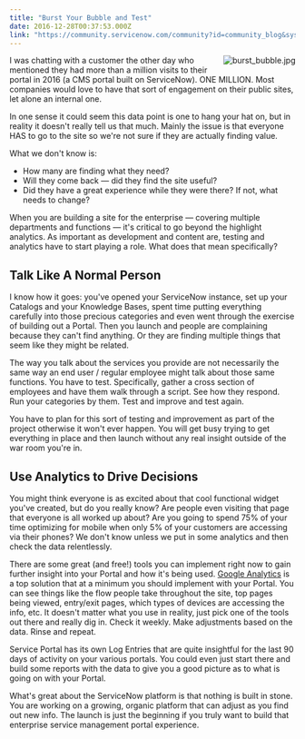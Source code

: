 ```yaml
---
title: "Burst Your Bubble and Test"
date: 2016-12-28T00:37:53.000Z
link: "https://community.servicenow.com/community?id=community_blog&sys_id=06ec6e65dbd0dbc01dcaf3231f961994"
---
```

<p><img   alt="burst_bubble.jpg" class="image-1 jive-image" src="5c968dcadb9897041dcaf3231f9619da.iix" style="height: auto; float: right; padding: 0 0 10px 10px; margin-left: auto; margin-right: auto;"/>I was chatting with a customer the other day who mentioned they had more than a million visits to their portal in 2016 (a CMS portal built on ServiceNow). ONE MILLION. Most companies would love to have that sort of engagement on their public sites, let alone an internal one.</p><p></p><p>In one sense it could seem this data point is one to hang your hat on, but in reality it doesn't really tell us that much. Mainly the issue is that everyone HAS to go to the site so we're not sure if they are actually finding value.</p><p></p><p>What we don't know is:</p><ul><li>How many are finding what they need?</li><li>Will they come back — did they find the site useful?</li><li>Did they have a great experience while they were there? If not, what needs to change?</li></ul><p></p><p>When you are building a site for the enterprise — covering multiple departments and functions — it's critical to go beyond the highlight analytics. As important as development and content are, testing and analytics have to start playing a role. What does that mean specifically?</p><p></p><h2>Talk Like A Normal Person</h2><p>I know how it goes: you've opened your ServiceNow instance, set up your Catalogs and your Knowledge Bases, spent time putting everything carefully into those precious categories and even went through the exercise of building out a Portal. Then you launch and people are complaining because they can't find anything. Or they are finding multiple things that seem like they might be related.</p><p></p><p>The way you talk about the services you provide are not necessarily the same way an end user / regular employee might talk about those same functions. You have to test. Specifically, gather a cross section of employees and have them walk through a script. See how they respond. Run your categories by them. Test and improve and test again.</p><p></p><p>You have to plan for this sort of testing and improvement as part of the project otherwise it won't ever happen. You will get busy trying to get everything in place and then launch without any real insight outside of the war room you're in.</p><p></p><h2>Use Analytics to Drive Decisions</h2><p>You might think everyone is as excited about that cool functional widget you've created, but do you really know? Are people even visiting that page that everyone is all worked up about? Are you going to spend 75% of your time optimizing for mobile when only 5% of your customers are accessing via their phones? We don't know unless we put in some analytics and then check the data relentlessly.</p><p></p><p>There are some great (and free!) tools you can implement right now to gain further insight into your Portal and how it's being used. <a title="nalytics.google.com/" href="https://analytics.google.com/">Google Analytics</a> is a top solution that at a minimum you should implement with your Portal. You can see things like the flow people take throughout the site, top pages being viewed, entry/exit pages, which types of devices are accessing the info, etc. It doesn't matter what you use in reality, just pick one of the tools out there and really dig in. Check it weekly. Make adjustments based on the data. Rinse and repeat.</p><p></p><p>Service Portal has its own Log Entries that are quite insightful for the last 90 days of activity on your various portals. You could even just start there and build some reports with the data to give you a good picture as to what is going on with your Portal.</p><p></p><p>What's great about the ServiceNow platform is that nothing is built in stone. You are working on a growing, organic platform that can adjust as you find out new info. The launch is just the beginning if you truly want to build that enterprise service management portal experience.</p>